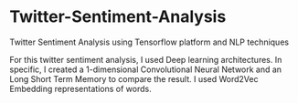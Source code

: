 # Twitter-Sentiment-Analysis
Twitter Sentiment Analysis using Tensorflow platform and NLP techniques

For this twitter sentiment analysis, I used Deep learning architectures.
In specific, I created a 1-dimensional Convolutional Neural Network and an Long Short Term Memory to compare the result.
I used Word2Vec Embedding representations of words.
